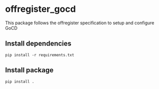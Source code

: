 offregister_gocd
===============
This package follows the offregister specification to setup and configure GoCD

## Install dependencies

    pip install -r requirements.txt

## Install package

    pip install .
